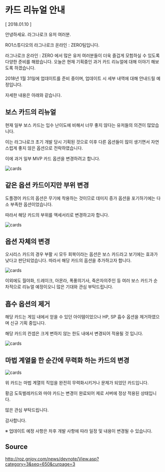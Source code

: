 # 카드 리뉴얼 안내

[ 2018.01.10 ]

안녕하세요. 라그나로크 유저 여러분.

RO1스튜디오의 라그나로크 온라인 : ZERO팀입니다.

라그나로크 온라인 : ZERO 에서 많은 유저 여러분들이 더욱 즐겁게 모험하실 수 있도록 다양한 준비를 해왔습니다. 오늘은 현재 기획중인 과거 카드 리뉴얼에 대해 이야기 해보도록 하겠습니다.

2018년 1월 31일에 업데이트를 준비 중이며, 업데이트 시 세부 내역에 대해 안내드릴 예정입니다.

자세한 내용은 아래와 같습니다.

## 보스 카드의 리뉴얼
 
현재 일부 보스 카드는 입수 난이도에 비해서 너무 좋지 않다는 유저들의 의견이 많았습니다.

이는 라그나로크 초기 개발 당시 기획된 것으로 이후 다른 옵션들이 많이 생기면서 자연스럽게 좋지 않은 옵션으로 전락하였습니다.

이에 과거 일부 MVP 카드 옵션을 변경하려고 합니다.

![cards](http://imgc.gnjoy.com/ufile/common/2018/01/10/060633_geK2OufS.jpg)

## 같은 옵션 카드이지만 부위 변경

도플갱어 카드의 옵션은 무기에 착용하는 것이므로 데미지 증가 옵션을 포기하기에는 다소 부족한 옵션이었습니다.

따라서 해당 카드의 부위를 액세서리로 변경하고자 합니다.

![cards](http://imgc.gnjoy.com/ufile/common/2018/01/10/060646_klPepUys.jpg)
 
## 옵션 자체의 변경
 
오시리스 카드의 경우 부활 시 모두 회복이라는 옵션은 보스 카드라고 보기에는 효과가 낮다고 판단되었습니다. 따라서 해당 카드의 옵션을 추가하고자 합니다.

![cards](http://imgc.gnjoy.com/ufile/common/2018/01/10/060655_zWDhEo9w.jpg)

이외에도 월야화, 드레이크, 아몬라, 폭풍의기사, 죽은자의주인 등 여러 보스 카드가 순차적으로 리뉴얼 예정이오니 많은 기대와 관심 부탁드립니다.

## 흡수 옵션의 제거
 
해당 카드는 게임 내에서 얻을 수 있던 아이템이었으나 HP, SP 흡수 옵션을 제거하였으며 신규 기획 중입니다.

해당 카드의 컨셉은 크게 변하지 않는 한도 내에서 변경되어 적용될 것 입니다.

![cards](http://imgc.gnjoy.com/ufile/common/2018/01/10/060704_s7yMZLxC.jpg)

## 마법 계열을 한 순간에 무력화 하는 카드의 변경
 
![cards](http://imgc.gnjoy.com/ufile/common/2018/01/10/060711_1PvEOM76.jpg)
 
위 카드는 마법 계열의 직업을 완전히 무력화시키거나 문제가 되었던 카드입니다.

황금 도둑벌레카드와 마야 카드는 변경이 완료되어 제로 서버에 정상 적용된 상태입니다.

많은 관심 부탁드립니다.

감사합니다.

※ 업데이트 예정 사항은 차후 개발 사항에 따라 일정 및 내용이 변경될 수 있습니다.

## Source
http://roz.gnjoy.com/news/devnote/View.asp?category=3&seq=650&curpage=3